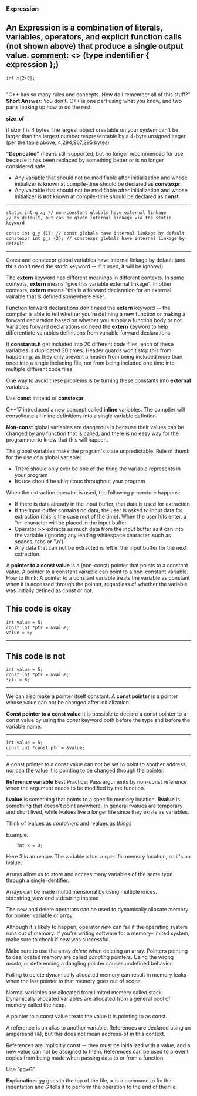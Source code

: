 ### Expression
An **Expression** is a combination of literals, variables,
operators, and explicit function calls (not shown above)
that produce a single output value.
[comment]: <> (type indentifier { expression };)
---
    int x{2+3};
---

[comment]: <> (Author's note)
"C++ has so many rules and concepts. How do I remember
all of this stuff?"
__Short Answer__: You don't. C++ is one part using
what you know, and two parts looking up how to do the rest.

__size_of__

if *size_t* is 4 bytes, the largest object creatable
    on your system can't be larger than the largest
    number respresentable by a 4-byte unsigned iteger
    (per the table above, 4,294,967,295 bytes)

__"Depricated"__
means still supported, but no longer recommended for use,
because it has been replaced by something better or is no
longer considered safe.

[comment]: <> (Best Practice 4.13)
- Any variable that should not be modifiable after initialization
and whose initializer is known at compile-time should be declared
as **constexpr**.
- Any vairable that should not be modifiable after initialization
and whose initializer is __not__ known at compile-time should be
declared as **const**.

[comment]: <> (Global variables with internal linkage)
---
    static int g_x; // non-constant globals have external linkage
    // by default, but can be given internal linkage via the static keyword
    
    const int g_y {1}; // const globals have internal linkage by default
    constexpr int g_z {2}; // constexpr globals have internal linkage by default
---
Const and constexpr global variables have internal linkage by default
(and thus don't need the _static_ keyword -- if it used, it will be ignored)

[comment]: <> (External Linkage)
The **extern** keyword has different meanings in different contexts.
In some contexts, **extern** means "give this variable external linkage".
In other contexts, **extern** means "this is a forward declaration for an
external vairable that is defined somewhere else".

Function forward declarations don't need the **extern** keyword --
the compiler is able to tell whether you're defining a new function
or making a forward declaration based on whether you supply a function
body or not.
Variables forward declarations do need the **extern** keyword to help
differentiate vairables definitions from variable forward declarations.

[comment]: <> (Global constants as external variables)
If __constants.h__ get included into 20 different code files, each of these
variables is duplicated 20 times. Header guards won't stop this from happening,
as they only prevent a header from being included more than once into a single
including file, not from being included one time into multiple different code files.

One way to avoid these problems is by turning these constants into __external__ variables.

[comment]: <> (Author's note)
Use __const__ instead of __constexpr__.

[comment]: <> (Global constants as inline variables)
C++17 introduced a new concept called __inline__ variables.
The compiler will consolidate all inline definitions into a single variable defintion.

[comment]: <> (Non-const global variables are evil)
__Non-const__ global variables are dangerous is because their values can be changed
by any function that is called, and there is no easy way for the programmer to know
that this will happen.

The global variables make the program's state unpredictable.
Rule of thumb for the use of a global variable:
- There should only ever be one of the thing the variable represents in your program
- Its use should be ubiquitous throughout your program

When the extraction operator is used, the following procedure happens:
- If there is data already in the input buffer, that data is used for extraction
- If the input buffer contains no data, the user is asked to input data for extraction
(this is the case mot of the time). When the user hits enter, a '\n' character will be
placed in the input buffer.
- Operator __>>__ extracts as much data from the input buffer as it can into the
variable (ignoring any leading whitespace character, such as spaces, tabs or '\n').
- Any data that can not be extracted is left in the input buffer for the next
extraction.

[comment]: <> (20200325-Pointers and Array)

[comment]: <> (20200326-Pointers and const)
A __pointer to a const value__ is a (non-const) pointer that points to a constant value.
A pointer to a constant vairable can point to a non-constant variable.
How to think: A pointer to a constant variable treats the variable as constant
when it is accessed through the pointer, regardless of whether the variable was
initially defined as const or not.

This code is okay
---
    int value = 5;
    const int *ptr = &value;
    value = 6;
---
This code is not 
---
    int value = 5;
    const int *ptr = &value;
    *ptr = 6;
---

We can also make a pointer itself constant.
A __const pointer__ is a pointer whose value can not be changed after initialization.

__Const pointer to a const value__
It is possible to declare a const pointer to a const value by using the _const_
keyword both before the type and before the variable name.

---
    int value = 5;
    const int *const ptr = &value;
---

A const pointer to a const value can not be set to point to another address, nor
can the value it is pointing to be changed through the pointer.

__Reference variable__
Best Practice:
Pass arguments by non-const reference when the argument needs to be modified by the function.


[comment]: <> (Not Formal Defintion but need to understand)
**Lvalue** is something that points to a specific memory location.
**Rvalue** is something that doesn't point anywhere.
In general rvalues are temporary and short lived, while lvalues
live a longer life since they exists as variables.

Think of lvalues as *containers* and rvalues as *things*

Example:
```
    int x = 3;
```

Here 3 is an rvalue.
The variable x has a specific memory location, so it's an lvalue.

[comment]: <> (Chapter Summary)
Arrays allow us to store and access many variables of the
same type through a single identifier.

Arrays can be made multidimensional by using multiple idices.
std::string\_view and std::string instead

The new and delete operators can be used to dynamically allocate
memory for pointer variable or array.

Although it's likely to happen, operator _new_ can fail if the
operating system runs out of memory. If you're writing software
for a memory-limited system, make sure to check if _new_ was
successful.

Make sure to use the array _delete_ when deleting an array.
Pointers pointing to deallocated memory are called *dangling*
pointers. Using the wrong _delete_, or deferencing a dangling
pointer causes undefined behavior.

Failing to delete dynamically allocated memory can result in
memory leaks when the last pointer to that memory goes out
of scope.

Normal variables are allocated from limited memery called
stack. Dynamically allocated variables are allocated from
a general pool of memory called the heap.

A pointer to a const value treats the value it is pointing
to as const.

A reference is an alias to another variable. References are
declared using an ampersand (&), but this does not mean
address-of in this context.

References are implicitly const -- they must be initialized
with a value, and a new value can not be assigned to them.
References can be used to prevent copies from being made
when passing data to or from a function.

[comment]: <> (VIM's fix indentation)
Use "gg=G"

__Explanation__: *gg* goes to the top of the file, *=* is
a command to fix the indentation and *G* tells it to perform
the operation to the end of the file.
